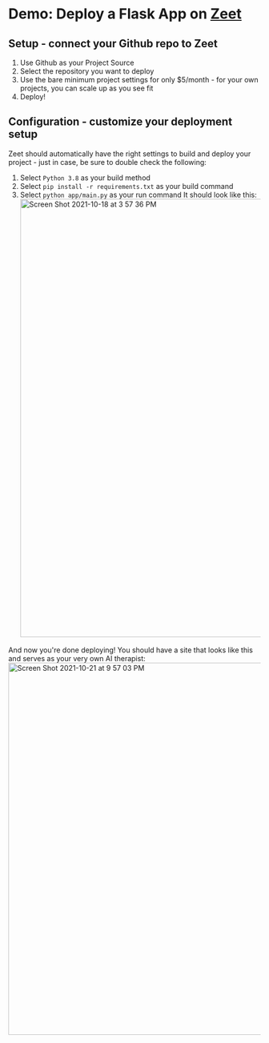# Demo: Deploy a Flask App on [Zeet](https://zeet.co)

## Setup - connect your Github repo to Zeet
1. Use Github as your Project Source
2. Select the repository you want to deploy
3. Use the bare minimum project settings for only $5/month - for your own projects, you can scale up as you see fit
4. Deploy!

## Configuration - customize your deployment setup
Zeet should automatically have the right settings to build and deploy your project - just in case, be sure to double check the following:
1. Select `Python 3.8` as your build method 
2. Select `pip install -r requirements.txt` as your build command
3. Select `python app/main.py` as your run command
It should look like this: <img width="876" alt="Screen Shot 2021-10-18 at 3 57 36 PM" src="https://user-images.githubusercontent.com/26397885/137817480-b33fdebb-a42b-4e43-ba7a-50eba7585557.png">

And now you're done deploying! You should have a site that looks like this and serves as your very own AI therapist:
<img width="744" alt="Screen Shot 2021-10-21 at 9 57 03 PM" src="https://user-images.githubusercontent.com/26397885/138381016-daac8cfd-bf0e-4d0c-ac67-ef178efe4696.png">
